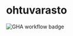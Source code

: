 # ohtuvarasto

![GHA workflow badge](https://github.com/maijams/ohtuvarasto/workflows/CI/badge.svg)

